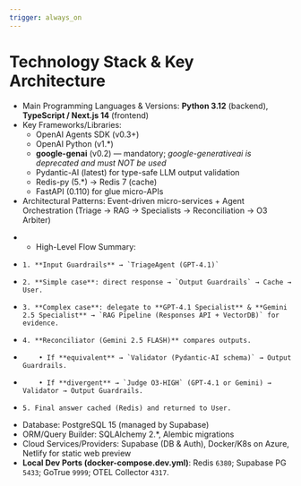 ```yaml
---
trigger: always_on
---
```


# Technology Stack & Key Architecture

- Main Programming Languages & Versions: **Python 3.12** (backend), **TypeScript / Next.js 14** (frontend)
- Key Frameworks/Libraries:
    - OpenAI Agents SDK (v0.3+)  
    - OpenAI Python (v1.*)
    - **google-genai** (v0.2) — mandatory; *google-generativeai is deprecated and must NOT be used*
    - Pydantic-AI (latest) for type-safe LLM output validation
    - Redis-py (5.*) → Redis 7 (cache)
    - FastAPI (0.110) for glue micro-APIs
- Architectural Patterns: Event-driven micro-services + Agent Orchestration (Triage → RAG → Specialists → Reconciliation → O3 Arbiter)
+ - High-Level Flow Summary:
+     1. **Input Guardrails** → `TriageAgent (GPT-4.1)`
+     2. **Simple case**: direct response → `Output Guardrails` → Cache → User.
+     3. **Complex case**: delegate to **GPT-4.1 Specialist** & **Gemini 2.5 Specialist** → `RAG Pipeline (Responses API + VectorDB)` for evidence.
+     4. **Reconciliator (Gemini 2.5 FLASH)** compares outputs.
+         • If **equivalent** → `Validator (Pydantic-AI schema)` → Output Guardrails.
+         • If **divergent** → `Judge O3-HIGH` (GPT-4.1 or Gemini) → Validator → Output Guardrails.
+     5. Final answer cached (Redis) and returned to User.
- Database: PostgreSQL 15 (managed by Supabase)
- ORM/Query Builder: SQLAlchemy 2.*, Alembic migrations
- Cloud Services/Providers: Supabase (DB & Auth), Docker/K8s on Azure, Netlify for static web preview
- **Local Dev Ports (docker-compose.dev.yml)**: Redis `6380`; Supabase PG `5433`; GoTrue `9999`; OTEL Collector `4317`.